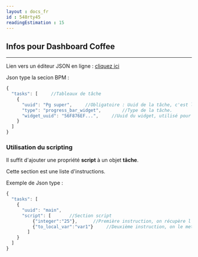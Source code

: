 ```yaml
---
layout : docs_fr
id : 548rty45
readingEstimation : 15
---
```


## Infos pour Dashboard Coffee
------------------------

Lien vers un éditeur JSON en ligne : [cliquez ici](https://jsoneditoronline.org) 

Json type la secion BPM :

```javascript
{
  "tasks": [     //Tableaux de tâche
    {
      "uuid": "Pg super",     //Obligatoire : Uuid de la tâche, c'est l'utilisateur qui doit le saisir
      "type": "progress_bar_widget",		//Type de la tâche.
      "widget_uuid": "56F876EF...",     //Uuid du widget, utilisé pour les tâche de type widget. N'est pas obligatoire      
    }
  ]
}
```

### Utilisation du scripting

Il suffit d'ajouter une propriété **script** à un objet **tâche**.

Cette section est une liste d'instructions.

Exemple de Json type : 

```javascript
{
  "tasks": [
    {
      "uuid": "main",
      "script": [       //Section script
          {"integer":"25"},      //Première instruction, on récupère l'entier 25
          {"to_local_var":"var1"}     //Deuxième instruction, on le met en variable locale
        ]
    }
  ]
}
```
